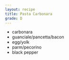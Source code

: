 ```yaml
---
layout: recipe
title: Pasta Carbonara
grade: D
---
```

<!-- stub -->
- carbonara
- guanciale/pancetta/bacon
- egg/yolk
- parm/pecorino
- black pepper
<!-- endstub -->
